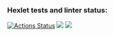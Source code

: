 ### Hexlet tests and linter status:
[![Actions Status](https://github.com/CyberWarrior91/python-project-83/workflows/hexlet-check/badge.svg)](https://github.com/CyberWarrior91/python-project-83/actions)
<a href="https://codeclimate.com/github/CyberWarrior91/python-project-83/maintainability"><img src="https://api.codeclimate.com/v1/badges/f68ae08f4417ed9b5230/maintainability" /></a>
<a href="https://codeclimate.com/github/CyberWarrior91/python-project-83/test_coverage"><img src="https://api.codeclimate.com/v1/badges/f68ae08f4417ed9b5230/test_coverage" /></a>
